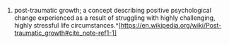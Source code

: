 1. post-traumatic growth; a concept describing positive psychological change experienced as a result of struggling with highly challenging, highly stressful life circumstances.^[https://en.wikipedia.org/wiki/Post-traumatic_growth#cite_note-ref1-1]